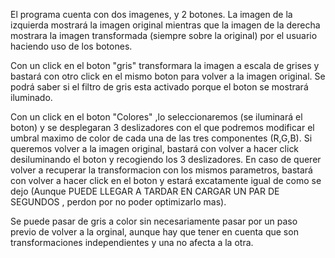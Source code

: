 
El programa cuenta con dos imagenes, y 2 botones. La imagen de la izquierda mostrará la imagen original mientras que la imagen de la derecha mostrara la imagen transformada (siempre sobre la original) por el usuario haciendo uso de los botones.

Con un click en el boton "gris" transformara la imagen a escala de grises y bastará con otro click en el mismo boton para volver a la imagen original. Se podrá saber si el filtro de gris esta activado porque el boton se mostrará iluminado.

Con un click en el boton "Colores" ,lo seleccionaremos (se iluminará el boton) y se desplegaran 3 deslizadores con el que podremos modificar el umbral maximo de color de cada una de las tres componentes (R,G,B). Si queremos volver a la imagen original, bastará con volver a hacer click desiluminando el boton y recogiendo los 3 deslizadores. En caso de querer volver a recuperar la transformacion con los mismos parametros, bastará con volver a hacer click en el boton y estará excatamente igual de como se dejo (Aunque PUEDE LLEGAR A TARDAR EN CARGAR UN PAR DE SEGUNDOS , perdon por no poder optimizarlo mas).

Se puede pasar de gris a color sin necesariamente pasar por un paso previo de volver a la orginal, aunque hay que tener en cuenta que son transformaciones independientes y una no afecta a la otra.
